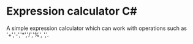 # Expression calculator C#
A simple expression calculator which can work with operations such as '+','-','*','/','%', ','.
